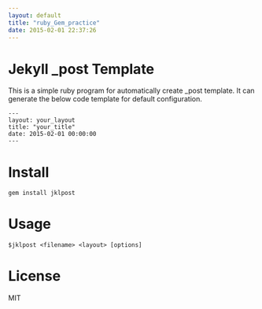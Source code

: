 ```yaml
---
layout: default
title: "ruby_Gem_practice"
date: 2015-02-01 22:37:26
---
```

# Jekyll _post Template 

This is a simple ruby program for automatically create _post template.
It can generate the below code template for default configuration.

	---
	layout: your_layout
	title: "your_title"
	date: 2015-02-01 00:00:00
	---

# Install

	gem install jklpost

# Usage

	$jklpost <filename> <layout> [options]

# License

MIT

